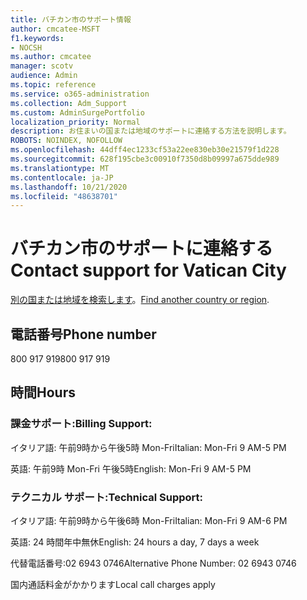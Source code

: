 ```yaml
---
title: バチカン市のサポート情報
author: cmcatee-MSFT
f1.keywords:
- NOCSH
ms.author: cmcatee
manager: scotv
audience: Admin
ms.topic: reference
ms.service: o365-administration
ms.collection: Adm_Support
ms.custom: AdminSurgePortfolio
localization_priority: Normal
description: お住まいの国または地域のサポートに連絡する方法を説明します。
ROBOTS: NOINDEX, NOFOLLOW
ms.openlocfilehash: 44dff4ec1233cf53a22ee830eb30e21579f1d228
ms.sourcegitcommit: 628f195cbe3c00910f7350d8b09997a675dde989
ms.translationtype: MT
ms.contentlocale: ja-JP
ms.lasthandoff: 10/21/2020
ms.locfileid: "48638701"
---
```

# <a name="contact-support-for-vatican-city"></a><span data-ttu-id="33639-103">バチカン市のサポートに連絡する</span><span class="sxs-lookup"><span data-stu-id="33639-103">Contact support for Vatican City</span></span>

<span data-ttu-id="33639-104">[別の国または地域を検索します](../contact-support-for-business-products.md)。</span><span class="sxs-lookup"><span data-stu-id="33639-104">[Find another country or region](../contact-support-for-business-products.md).</span></span>

## <a name="phone-number"></a><span data-ttu-id="33639-105">電話番号</span><span class="sxs-lookup"><span data-stu-id="33639-105">Phone number</span></span>
<span data-ttu-id="33639-106">800 917 919</span><span class="sxs-lookup"><span data-stu-id="33639-106">800 917 919</span></span>

## <a name="hours"></a><span data-ttu-id="33639-107">時間</span><span class="sxs-lookup"><span data-stu-id="33639-107">Hours</span></span>
### <a name="billing-support"></a><span data-ttu-id="33639-108">課金サポート:</span><span class="sxs-lookup"><span data-stu-id="33639-108">Billing Support:</span></span>

<span data-ttu-id="33639-109">イタリア語: 午前9時から午後5時 Mon-Fri</span><span class="sxs-lookup"><span data-stu-id="33639-109">Italian: Mon-Fri 9 AM-5 PM</span></span>

<span data-ttu-id="33639-110">英語: 午前9時 Mon-Fri 午後5時</span><span class="sxs-lookup"><span data-stu-id="33639-110">English: Mon-Fri 9 AM-5 PM</span></span>

### <a name="technical-support"></a><span data-ttu-id="33639-111">テクニカル サポート:</span><span class="sxs-lookup"><span data-stu-id="33639-111">Technical Support:</span></span>

<span data-ttu-id="33639-112">イタリア語: 午前9時から午後6時 Mon-Fri</span><span class="sxs-lookup"><span data-stu-id="33639-112">Italian: Mon-Fri 9 AM-6 PM</span></span>

<span data-ttu-id="33639-113">英語: 24 時間年中無休</span><span class="sxs-lookup"><span data-stu-id="33639-113">English: 24 hours a day, 7 days a week</span></span>

<span data-ttu-id="33639-114">代替電話番号:02 6943 0746</span><span class="sxs-lookup"><span data-stu-id="33639-114">Alternative Phone Number: 02 6943 0746</span></span>

<span data-ttu-id="33639-115">国内通話料金がかかります</span><span class="sxs-lookup"><span data-stu-id="33639-115">Local call charges apply</span></span>
